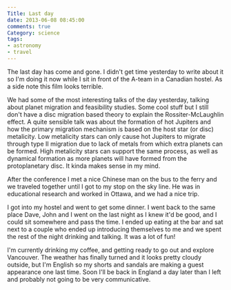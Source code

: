 ```yaml
---
Title: Last day
date: 2013-06-08 08:45:00
comments: true
Category: science
tags:
- astronomy
- travel
---
```


The last day has come and gone. I didn't get time yesterday to write about it so I'm doing it now while I sit in front of the A-team in a Canadian hostel.  As a side note this film looks terrible.

We had some of the most interesting talks of the day yesterday, talking about planet migration and feasibility studies. Some cool stuff but I still don't have a disc migration based theory to explain the Rossiter-McLaughlin effect.
A quite sensible talk was about the formation of hot Jupiters and how the primary migration mechanism is based on the host star (or disc) metalicity. Low metalicity stars can only cause hot Jupiters to migrate through type II migration due to lack of metals from which extra planets can be formed. High metalicity stars can support the same process, as well as dynamical formation as more planets will have formed from the protoplanetary disc. It kinda makes sense in my mind.

After the conference I met a nice Chinese man on the bus to the ferry and we traveled together until I got to my stop on the sky line. He was in educational research and worked in Ottawa, and we had a nice trip.

I got into my hostel and went to get some dinner. I went back to the same place Dave, John and I went on the last night as I knew it'd be good, and I could sit somewhere and pass the time. I ended up eating at the bar and sat next to a couple who ended up introducing themselves to me and we spent the rest of the night drinking and talking. It was a lot of fun!

I'm currently drinking my coffee, and getting ready to go out and explore Vancouver. The weather has finally turned and it looks pretty cloudy outside, but I'm English so my shorts and sandals are making a guest appearance one last time. Soon I'll be back in England a day later than I left and probably not going to be very communicative.
